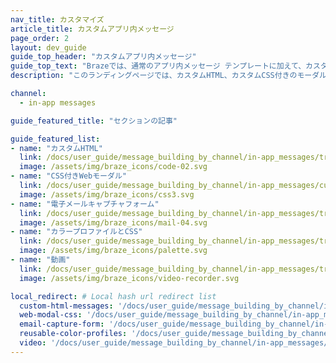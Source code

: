 ```yaml
---
nav_title: カスタマイズ
article_title: カスタムアプリ内メッセージ
page_order: 2
layout: dev_guide
guide_top_header: "カスタムアプリ内メッセージ"
guide_top_text: "Brazeでは、通常のアプリ内メッセージ テンプレートに加えて、カスタムHTML、カスタムCSSを使用したモーダルs、メールキャプチャフォーム、動画などを使用できるカスタマイズされたメッセージング テンプレートも提供しています。"
description: "このランディングページでは、カスタムHTML、カスタムCSS付きのモーダル s、動画、キャプチャフォームのメールなど、カスタマイズされたアプリ メッセージング テンプレート内のs を扱います。"

channel:
  - in-app messages

guide_featured_title: "セクションの記事"

guide_featured_list:
- name: "カスタムHTML"
  link: /docs/user_guide/message_building_by_channel/in-app_messages/traditional/customize/html_in-app_messages/
  image: /assets/img/braze_icons/code-02.svg
- name: "CSS付きWebモーダル"
  link: /docs/user_guide/message_building_by_channel/in-app_messages/customize/color_profiles_and_css/#web-modal-css
  image: /assets/img/braze_icons/css3.svg
- name: "電子メールキャプチャフォーム"
  link: /docs/user_guide/message_building_by_channel/in-app_messages/traditional/customize/email_capture_form/
  image: /assets/img/braze_icons/mail-04.svg
- name: "カラープロファイルとCSS"
  link: /docs/user_guide/message_building_by_channel/in-app_messages/traditional/customize/color_profiles_and_css/
  image: /assets/img/braze_icons/palette.svg
- name: "動画"
  link: /docs/user_guide/message_building_by_channel/in-app_messages/traditional/customize/video/
  image: /assets/img/braze_icons/video-recorder.svg

local_redirect: # Local hash url redirect list
  custom-html-messages: '/docs/user_guide/message_building_by_channel/in-app_messages/traditional/customize/html_in-app_messages/'
  web-modal-css: '/docs/user_guide/message_building_by_channel/in-app_messages/traditional/customize/modal_with_css'
  email-capture-form: '/docs/user_guide/message_building_by_channel/in-app_messages/traditional/customize/email_capture_form/'
  reusable-color-profiles: '/docs/user_guide/message_building_by_channel/in-app_messages/customize/color_profiles_and_css/#web-modal-css'
  video: '/docs/user_guide/message_building_by_channel/in-app_messages/traditional/customize/video'
---
```

<br><br>